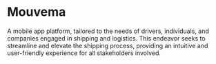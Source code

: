 # Mouvema

A mobile app platform, tailored to the needs of drivers, individuals, and companies engaged in shipping and logistics. This endeavor seeks to streamline and elevate the shipping process, providing an intuitive and user-friendly experience for all stakeholders involved.


